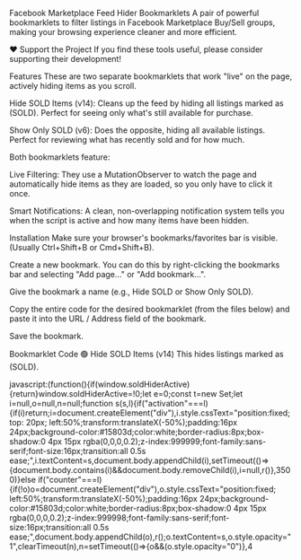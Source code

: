Facebook Marketplace Feed Hider Bookmarklets
A pair of powerful bookmarklets to filter listings in Facebook Marketplace Buy/Sell groups, making your browsing experience cleaner and more efficient.

❤️ Support the Project
If you find these tools useful, please consider supporting their development!

Features
These are two separate bookmarklets that work "live" on the page, actively hiding items as you scroll.

Hide SOLD Items (v14): Cleans up the feed by hiding all listings marked as (SOLD). Perfect for seeing only what's still available for purchase.

Show Only SOLD (v6): Does the opposite, hiding all available listings. Perfect for reviewing what has recently sold and for how much.

Both bookmarklets feature:

Live Filtering: They use a MutationObserver to watch the page and automatically hide items as they are loaded, so you only have to click it once.

Smart Notifications: A clean, non-overlapping notification system tells you when the script is active and how many items have been hidden.

Installation
Make sure your browser's bookmarks/favorites bar is visible. (Usually Ctrl+Shift+B or Cmd+Shift+B).

Create a new bookmark. You can do this by right-clicking the bookmarks bar and selecting "Add page..." or "Add bookmark...".

Give the bookmark a name (e.g., Hide SOLD or Show Only SOLD).

Copy the entire code for the desired bookmarklet (from the files below) and paste it into the URL / Address field of the bookmark.

Save the bookmark.

Bookmarklet Code
🟢 Hide SOLD Items (v14)
This hides listings marked as (SOLD).

javascript:(function(){if(window.soldHiderActive){return}window.soldHiderActive=!0;let e=0;const t=new Set;let i=null,o=null,n=null;function s(s,l){if("activation"===l){if(i)return;i=document.createElement("div"),i.style.cssText="position:fixed; top: 20px; left:50%;transform:translateX(-50%);padding:16px 24px;background-color:#15803d;color:white;border-radius:8px;box-shadow:0 4px 15px rgba(0,0,0,0.2);z-index:999999;font-family:sans-serif;font-size:16px;transition:all 0.5s ease;",i.textContent=s,document.body.appendChild(i),setTimeout(()=>{document.body.contains(i)&&document.body.removeChild(i),i=null,r()},3500)}else if("counter"===l){if(!o)o=document.createElement("div"),o.style.cssText="position:fixed; left:50%;transform:translateX(-50%);padding:16px 24px;background-color:#15803d;color:white;border-radius:8px;box-shadow:0 4px 15px rgba(0,0,0,0.2);z-index:999998;font-family:sans-serif;font-size:16px;transition:all 0.5s ease;",document.body.appendChild(o),r();o.textContent=s,o.style.opacity="1",clearTimeout(n),n=setTimeout(()=>{o&&(o.style.opacity="0")},4
